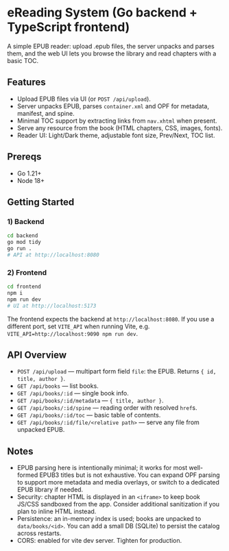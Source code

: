# eReading System (Go backend + TypeScript frontend)

A simple EPUB reader: upload .epub files, the server unpacks and parses them, and the web UI lets you browse the library and read chapters with a basic TOC.

## Features
- Upload EPUB files via UI (or `POST /api/upload`).
- Server unpacks EPUB, parses `container.xml` and OPF for metadata, manifest, and spine.
- Minimal TOC support by extracting links from `nav.xhtml` when present.
- Serve any resource from the book (HTML chapters, CSS, images, fonts).
- Reader UI: Light/Dark theme, adjustable font size, Prev/Next, TOC list.

## Prereqs
- Go 1.21+
- Node 18+

## Getting Started

### 1) Backend
```bash
cd backend
go mod tidy
go run .
# API at http://localhost:8080
```

### 2) Frontend
```bash
cd frontend
npm i
npm run dev
# UI at http://localhost:5173
```

The frontend expects the backend at `http://localhost:8080`. If you use a different port, set `VITE_API` when running Vite, e.g. `VITE_API=http://localhost:9090 npm run dev`.

## API Overview
- `POST /api/upload` — multipart form field `file`: the EPUB. Returns `{ id, title, author }`.
- `GET /api/books` — list books.
- `GET /api/books/:id` — single book info.
- `GET /api/books/:id/metadata` — `{ title, author }`.
- `GET /api/books/:id/spine` — reading order with resolved `href`s.
- `GET /api/books/:id/toc` — basic table of contents.
- `GET /api/books/:id/file/<relative path>` — serve any file from unpacked EPUB.

## Notes
- EPUB parsing here is intentionally minimal; it works for most well-formed EPUB3 titles but is not exhaustive. You can expand OPF parsing to support more metadata and media overlays, or switch to a dedicated EPUB library if needed.
- Security: chapter HTML is displayed in an `<iframe>` to keep book JS/CSS sandboxed from the app. Consider additional sanitization if you plan to inline HTML instead.
- Persistence: an in-memory index is used; books are unpacked to `data/books/<id>`. You can add a small DB (SQLite) to persist the catalog across restarts.
- CORS: enabled for vite dev server. Tighten for production.









